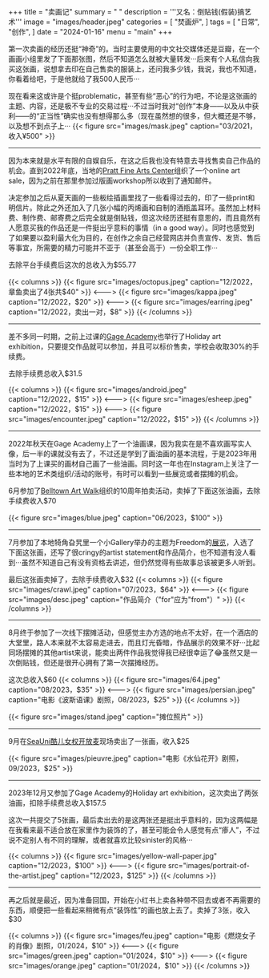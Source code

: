 +++
title = "卖画记"
summary = " "
description = '''又名：倒贴钱(假装)搞艺术'''
image = "images/header.jpeg"
categories = [
    "焚画炉",
]
tags = [
    "日常",
    "创作",
]
date = "2024-01-16"
menu = "main"
+++

第一次卖画的经历还挺“神奇”的。当时主要使用的中文社交媒体还是豆瓣，在一个画画小组里发了下面那张图，然后不知道怎么就被大量转发···后来有个人私信向我买这张画，说想拿去印在自己售卖的服装上，还问我多少钱，我说，我也不知道，你看着给吧，于是他就给了我500人民币···

现在看来这或许是个挺problematic，甚至有些“恶心”的行为吧，不论是这张画的主题、内容，还是极不专业的交易过程···不过当时我对“创作”本身——以及从中获利——的“正当性”确实也没有想得那么多（现在虽然想的很多，但大概还是不够，以及想不到点子上···
{{< figure src="images/mask.jpeg" caption="03/2021，收入¥500" >}}

---

因为本来就是水平有限的自娱自乐，在这之后我也没有特意去寻找售卖自己作品的机会。直到2022年底，当地的<a href="https://www.pratt.org/" target="_blank">Pratt Fine Arts Center</a>组织了一个online art sale，因为之前在那里参加过版画workshop所以收到了通知邮件。

决定参加之后从夏天画的一些板绘插画里找了一些看得过去的，印了一些print和明信片。除此之外还加入了几张小幅的丙烯画和自制的酒瓶盖耳环。虽然加上材料费、制作费、邮寄费之后完全就是倒贴钱，但这次经历还挺有意思的，而且竟然有人愿意买我的作品还是一件挺出乎意料的事情（in a good way）。同时也感觉到了如果要以盈利最大化为目的，在创作之余自己经营网店并负责宣传、发货、售后等事宜，所需要的精力可能并不亚于（甚至会高于）一份全职工作···

去除平台手续费后这次的总收入为$55.77

{{< columns >}}
{{< figure src="images/octopus.jpeg" caption="12/2022，章鱼卖出了4张共$40" >}}
<---> 
{{< figure src="images/kappa.jpeg" caption="12/2022，$20" >}}
<---> 
{{< figure src="images/earring.jpeg" caption="12/2022，卖出一对，$8" >}}
{{< /columns >}}

---

差不多同一时期，之前上过课的<a href="https://gageacademy.org/" targe="_blank">Gage Academy</a>也举行了Holiday art exhibition，只要提交作品就可以参加，并且可以标价售卖，学校会收取30%的手续费。

去除手续费总收入$31.5

{{< columns >}}
{{< figure src="images/android.jpeg" caption="12/2022，$15" >}}
<---> 
{{< figure src="images/esheep.jpeg" caption="12/2022，$15" >}}
<---> 
{{< figure src="images/encounter.jpeg" caption="12/2022，$15" >}}
{{< /columns >}}

---

2022年秋天在Gage Academy上了一个油画课，因为我实在是不喜欢画写实人像，后一半的课就没有去了，不过还是学到了画油画的基本流程，于是2023年用当时为了上课买的画材自己画了一些油画。同时这一年也在Instagram上关注了一些本地的艺术类组织/活动的账号，有时可以看到一些展览或者摆摊的机会。

6月参加了<a href="https://www.belltownartwalk.com/" target="_blank">Belltown Art Walk</a>组织的10周年拍卖活动，卖掉了下面这张油画，去除手续费收入$70

{{< figure src="images/blue.jpeg" caption="06/2023，$100" >}}

---

7月参加了本地犄角旮旯里一个小Gallery举办的主题为Freedom的<a href="https://www.galleryb612.com/freedom-exhibition-2023" target="_blank">展览</a>，入选了下面这张画，还写了很cringy的artist statement和作品简介，也不知道有没人看到···虽然不知道自己有没有资格去讲述，但仍然觉得有些故事总该被更多人听到。

最后这张画卖掉了，去除手续费收入$32
{{< columns >}}
{{< figure src="images/crawl.jpeg" caption="07/2023，$64" >}}
<---> 
{{< figure src="images/desc.jpeg" caption="作品简介（\"for\"应为\"from\"）" >}}
{{< /columns >}}

---

8月终于参加了一次线下摆摊活动，但感觉主办方选的地点不太好，在一个酒店的大堂里，路人本来就不太容易走进去，而且灯光昏暗，作品展示的效果不好···比起同场摆摊的其他artist来说，能卖出两件作品我觉得我已经很幸运了😂虽然又是一次倒贴钱，但还是很开心拥有了第一次摆摊经历。

这次总收入$60
{{< columns >}}
{{< figure src="images/64.jpeg" caption="08/2023，$35" >}}
<---> 
{{< figure src="images/persian.jpeg" caption="电影《波斯语课》剧照，08/2023，$25" >}}
{{< /columns >}}

{{< figure src="images/stand.jpeg" caption="摊位照片" >}}

---

9月在<a href="https://linktr.ee/seauni.openmic" target="_blank">SeaUni酷儿女权开放麦</a>现场卖出了一张画，收入$25

{{< figure src="images/pieuvre.jpeg" caption="电影《水仙花开》剧照，09/2023，$25" >}}

---

2023年12月又参加了Gage Academy的Holiday art exhibition，这次卖出了两张油画，扣除手续费总收入$157.5

这次一共提交了5张画，最后卖出去的是这两张还是挺出乎意料的，因为这两幅是在我看来最不适合放在家里作为装饰的了，甚至可能会令人感觉有点“瘆人”，不过说不定别人有不同的理解，或者就喜欢比较sinister的风格···

{{< columns >}}
{{< figure src="images/yellow-wall-paper.jpg" caption="12/2023，$100" >}}
<---> 
{{< figure src="images/portrait-of-the-artist.jpeg" caption="12/2023，$125" >}}
{{< /columns >}}

---

再之后就是最近，因为准备回国，开始在小红书上卖各种带不回去或者不再需要的东西，顺便把一些看起来稍微有点“装饰性”的画也放上去了。卖掉了3张，收入$30

{{< columns >}}
{{< figure src="images/feu.jpeg" caption="电影《燃烧女子的肖像》剧照，01/2024，$10" >}}
<---> 
{{< figure src="images/green.jpeg" caption="01/2024，$10" >}}
<---> 
{{< figure src="images/orange.jpeg" caption="01/2024，$10" >}}
{{< /columns >}}